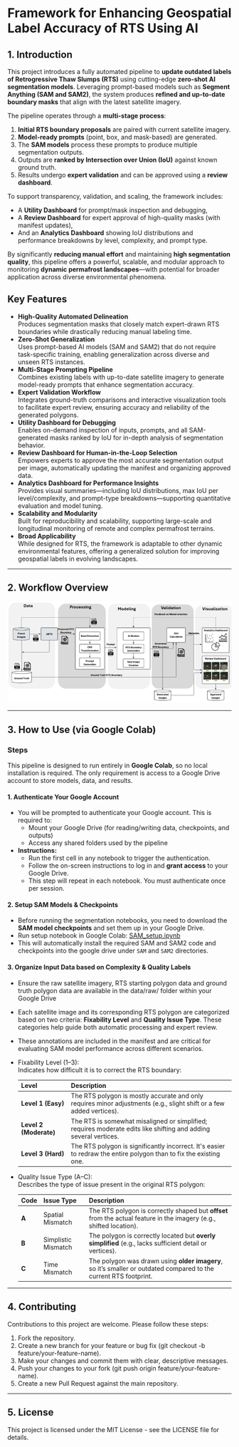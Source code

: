 # Framework for Enhancing Geospatial Label Accuracy of RTS Using AI
## 1. Introduction
This project introduces a fully automated pipeline to **update outdated labels of Retrogressive Thaw Slumps (RTS)** using cutting-edge **zero-shot AI segmentation models**. Leveraging prompt-based models such as **Segment Anything (SAM and SAM2)**, the system produces **refined and up-to-date boundary masks** that align with the latest satellite imagery.

The pipeline operates through a **multi-stage process**:
1. **Initial RTS boundary proposals** are paired with current satellite imagery.
2. **Model-ready prompts** (point, box, and mask-based) are generated.
3. The **SAM models** process these prompts to produce multiple segmentation outputs.
4. Outputs are **ranked by Intersection over Union (IoU)** against known ground truth.
5. Results undergo **expert validation** and can be approved using a **review dashboard**.

To support transparency, validation, and scaling, the framework includes:
- A **Utility Dashboard** for prompt/mask inspection and debugging,
- A **Review Dashboard** for expert approval of high-quality masks (with manifest updates),
- And an **Analytics Dashboard** showing IoU distributions and performance breakdowns by level, complexity, and prompt type.

By significantly **reducing manual effort** and maintaining **high segmentation quality**, this pipeline offers a powerful, scalable, and modular approach to monitoring **dynamic permafrost landscapes**—with potential for broader application across diverse environmental phenomena.

## Key Features

- **High-Quality Automated Delineation**  
  Produces segmentation masks that closely match expert-drawn RTS boundaries while drastically reducing manual labeling time.
- **Zero-Shot Generalization**  
  Uses prompt-based AI models (SAM and SAM2) that do not require task-specific training, enabling generalization across diverse and unseen RTS instances.
- **Multi-Stage Prompting Pipeline**  
  Combines existing labels with up-to-date satellite imagery to generate model-ready prompts that enhance segmentation accuracy.
- **Expert Validation Workflow**  
  Integrates ground-truth comparisons and interactive visualization tools to facilitate expert review, ensuring accuracy and reliability of the generated polygons.
- **Utility Dashboard for Debugging**  
  Enables on-demand inspection of inputs, prompts, and all SAM-generated masks ranked by IoU for in-depth analysis of segmentation behavior.
- **Review Dashboard for Human-in-the-Loop Selection**  
  Empowers experts to approve the most accurate segmentation output per image, automatically updating the manifest and organizing approved data.
- **Analytics Dashboard for Performance Insights**  
  Provides visual summaries—including IoU distributions, max IoU per level/complexity, and prompt-type breakdowns—supporting quantitative evaluation and model tuning.
- **Scalability and Modularity**  
  Built for reproducibility and scalability, supporting large-scale and longitudinal monitoring of remote and complex permafrost terrains.
- **Broad Applicability**  
  While designed for RTS, the framework is adaptable to other dynamic environmental features, offering a generalized solution for improving geospatial labels in evolving landscapes.
---

## 2. Workflow Overview

![Workflow Pipeline](docs/Workflow%20Pipeline.png)

---

## 3. How to Use (via Google Colab)
### Steps

This pipeline is designed to run entirely in **Google Colab**, so no local installation is required. The only requirement is access to a Google Drive account to store models, data, and results.
#### 1. Authenticate Your Google Account
  - You will be prompted to authenticate your Google account. This is required to:
    - Mount your Google Drive (for reading/writing data, checkpoints, and outputs)
    - Access any shared folders used by the pipeline
- **Instructions:**
  - Run the first cell in any notebook to trigger the authentication.
  - Follow the on-screen instructions to log in and **grant access** to your Google Drive.  
  - This step will repeat in each notebook. You must authenticate once per session.

#### 2. Setup SAM Models & Checkpoints
- Before running the segmentation notebooks, you need to download the **SAM model checkpoints** and set them up in your   Google Drive.
- Run setup notebook in Google Colab:
   [SAM_setup.ipynb](https://github.com/whrc/img-label-correction-SAM/blob/main/src/SAM_setup.ipynb)
- This will automatically install the required SAM and SAM2 code and checkpoints into the google drive under `SAM` and `SAM2` directories.

#### 3. Organize Input Data based on Complexity & Quality Labels
  - Ensure the raw satellite imagery, RTS starting polygon data and ground truth polygon data are available in the data/raw/ folder within your Google Drive
  - Each satellite image and its corresponding RTS polygon are categorized based on two criteria: **Fixability Level** and **Quality Issue Type**. These categories help guide both automatic processing and expert review.
  - These annotations are included in the manifest and are critical for evaluating SAM model performance across different scenarios.
  - Fixability Level (1–3):   
    Indicates how difficult it is to correct the RTS boundary:
    
    | Level | Description |
    |-------|-------------|
    | **Level 1 (Easy)**   | The RTS polygon is mostly accurate and only requires minor adjustments (e.g., slight shift or a few added vertices). |
    | **Level 2 (Moderate)** | The RTS is somewhat misaligned or simplified; requires moderate edits like shifting and adding several vertices. |
    | **Level 3 (Hard)**   | The RTS polygon is significantly incorrect. It's easier to redraw the entire polygon than to fix the existing one. |

  - Quality Issue Type (A–C):   
    Describes the type of issue present in the original RTS polygon:
    
    | Code | Issue Type           | Description |
    |------|----------------------|-------------|
    | **A** | Spatial Mismatch     | The RTS polygon is correctly shaped but **offset** from the actual feature in the imagery (e.g., shifted location). |
    | **B** | Simplistic Mismatch | The polygon is correctly located but **overly simplified** (e.g., lacks sufficient detail or vertices). |
    | **C** | Time Mismatch        | The polygon was drawn using **older imagery**, so it’s smaller or outdated compared to the current RTS footprint. |

---
## 4. Contributing
Contributions to this project are welcome. Please follow these steps:

1. Fork the repository.
2. Create a new branch for your feature or bug fix (git checkout -b feature/your-feature-name).
3. Make your changes and commit them with clear, descriptive messages.
4. Push your changes to your fork (git push origin feature/your-feature-name).
5. Create a new Pull Request against the main repository.
---
## 5. License
This project is licensed under the MIT License - see the LICENSE file for details.
